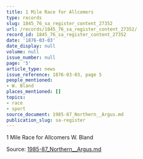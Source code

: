 ```yaml
---
title: 1 Mile Race for Allcomers
type: records
slug: 1845_76_sa_register_content_27352
url: /records/1845_76_sa_register_content_27352/
record_id: 1845_76_sa_register_content_27352
date: '1876-03-03'
date_display: null
volume: null
issue_number: null
page: '5'
article_type: news
issue_reference: 1876-03-03, page 5
people_mentioned:
- W. Bland
places_mentioned: []
topics:
- race
- sport
source_document: 1985-87_Northern__Argus.md
publication_slug: sa-register
---
```


1 Mile Race for Allcomers		W. Bland

Source: [1985-87_Northern__Argus.md](/downloads/markdown/1985-87_Northern__Argus.md)

